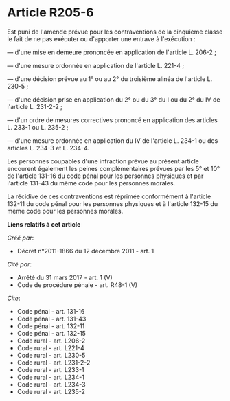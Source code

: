 # Article R205-6

Est puni de l'amende prévue pour les contraventions de la cinquième classe le fait de ne pas exécuter ou d'apporter une
entrave à l'exécution : 

― d'une mise en demeure prononcée en application de l'article L. 206-2 ; 

― d'une mesure ordonnée en application de l'article L. 221-4 ; 

― d'une décision prévue au 1° ou au 2° du troisième alinéa de l'article L. 230-5 ; 

― d'une décision prise en application du 2° ou du 3° du I ou du 2° du IV de l'article L. 231-2-2 ; 

― d'un ordre de mesures correctives prononcé en application des articles L. 233-1 ou L. 235-2 ; 

― d'une mesure ordonnée en application du IV de l'article L. 234-1 ou des articles L. 234-3 et L. 234-4. 

Les personnes coupables d'une infraction prévue au présent article encourent également les peines complémentaires prévues par
les 5° et 10° de l'article 131-16 du code pénal pour les personnes physiques et par l'article 131-43 du même code pour les
personnes morales. 

La récidive de ces contraventions est réprimée conformément à l'article 132-11 du code pénal pour les personnes physiques et
à l'article 132-15 du même code pour les personnes morales.

**Liens relatifs à cet article**

_Créé par_:

  - Décret n°2011-1866 du 12 décembre 2011 - art. 1

_Cité par_:

  - Arrêté du 31 mars 2017 - art. 1 (V)
  - Code de procédure pénale - art. R48-1 (V)

_Cite_:

  - Code pénal - art. 131-16
  - Code pénal - art. 131-43
  - Code pénal - art. 132-11
  - Code pénal - art. 132-15
  - Code rural - art. L206-2
  - Code rural - art. L221-4
  - Code rural - art. L230-5
  - Code rural - art. L231-2-2
  - Code rural - art. L233-1
  - Code rural - art. L234-1
  - Code rural - art. L234-3
  - Code rural - art. L235-2
